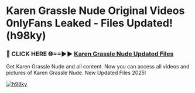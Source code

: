# Karen Grassle Nude Original Videos 0nlyFans Leaked - Files Updated! (h98ky)

<h3>🔴 CLICK HERE 🌐==►► <a href="https://tinyurl.com/5h6xmrr3" rel="nofollow">Karen Grassle Nude Updated Files</a></h3>

Get Karen Grassle Nude and all content. Now you can access all videos and pictures of Karen Grassle Nude. New Updated Files 2025!

[![h98ky](https://i.imgur.com/KVD873Z.gif)](https://tinyurl.com/5h6xmrr3)
